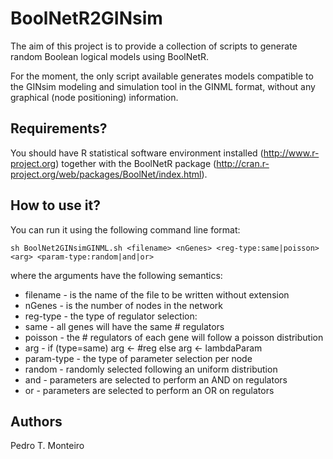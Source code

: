 BoolNetR2GINsim
===============

The aim of this project is to provide a collection of scripts 
to generate random Boolean logical models using BoolNetR.

For the moment, the only script available generates models compatible to the 
GINsim modeling and simulation tool in the GINML format, without any 
graphical (node positioning) information.

Requirements?
-------------

You should have R statistical software environment installed 
(http://www.r-project.org) together with the BoolNetR package
(http://cran.r-project.org/web/packages/BoolNet/index.html).


How to use it?
--------------

You can run it using the following command line format:

    sh BoolNet2GINsimGINML.sh <filename> <nGenes> <reg-type:same|poisson> <arg> <param-type:random|and|or>

where the arguments have the following semantics:
  * filename   - is the name of the file to be written without extension
  * nGenes     - is the number of nodes in the network
  * reg-type   - the type of regulator selection:
  *    same    - all genes will have the same # regulators
  *    poisson - the # regulators of each gene will follow a poisson distribution
  * arg        - if (type=same) arg <- #reg else arg <- lambdaParam
  * param-type - the type of parameter selection per node
  *    random  - randomly selected following an uniform distribution
  *    and     - parameters are selected to perform an AND on regulators
  *    or      - parameters are selected to perform an OR on regulators

Authors
-------
Pedro T. Monteiro
